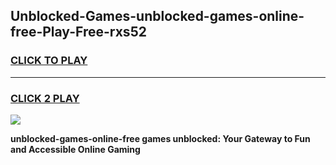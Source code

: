 
## Unblocked-Games-unblocked-games-online-free-Play-Free-rxs52
<h3>
<a href="https://premium76.site?title=unblocked-games-online-free&ref=10A">CLICK TO PLAY</a></h3>
<hr>

<h3>
<a href="https://premium76.site?title=unblocked-games-online-free&ref=10A">CLICK 2 PLAY</a>
  
</h3>

<a href="https://premium76.site?title=unblocked-games-online-free&ref=10A"><img src="https://clearcache.store/games.png"></a>


**unblocked-games-online-free games unblocked: Your Gateway to Fun and Accessible Online Gaming**
